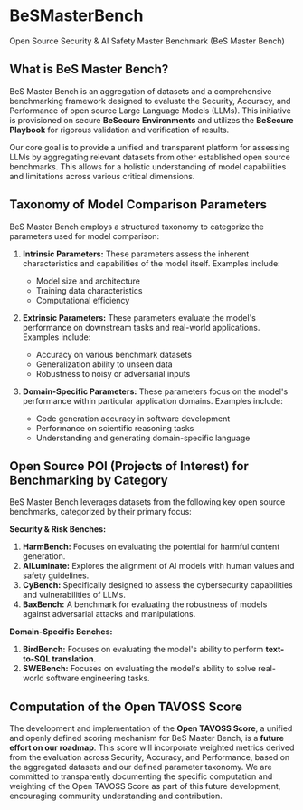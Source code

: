# BeSMasterBench
 Open Source Security & AI Safety Master Benchmark (BeS Master Bench)

## What is BeS Master Bench?

BeS Master Bench is an aggregation of datasets and a comprehensive benchmarking framework designed to evaluate the Security, Accuracy, and Performance of open source Large Language Models (LLMs). This initiative is provisioned on secure **BeSecure Environments** and utilizes the **BeSecure Playbook** for rigorous validation and verification of results.

Our core goal is to provide a unified and transparent platform for assessing LLMs by aggregating relevant datasets from other established open source benchmarks. This allows for a holistic understanding of model capabilities and limitations across various critical dimensions.

## Taxonomy of Model Comparison Parameters

BeS Master Bench employs a structured taxonomy to categorize the parameters used for model comparison:

1.  **Intrinsic Parameters:** These parameters assess the inherent characteristics and capabilities of the model itself. Examples include:
    * Model size and architecture
    * Training data characteristics
    * Computational efficiency

2.  **Extrinsic Parameters:** These parameters evaluate the model's performance on downstream tasks and real-world applications. Examples include:
    * Accuracy on various benchmark datasets
    * Generalization ability to unseen data
    * Robustness to noisy or adversarial inputs

3.  **Domain-Specific Parameters:** These parameters focus on the model's performance within particular application domains. Examples include:
    * Code generation accuracy in software development
    * Performance on scientific reasoning tasks
    * Understanding and generating domain-specific language

## Open Source POI (Projects of Interest) for Benchmarking by Category

BeS Master Bench leverages datasets from the following key open source benchmarks, categorized by their primary focus:

**Security & Risk Benches:**

1.  **HarmBench:** Focuses on evaluating the potential for harmful content generation.
2.  **AILuminate:** Explores the alignment of AI models with human values and safety guidelines.
3.  **CyBench:** Specifically designed to assess the cybersecurity capabilities and vulnerabilities of LLMs.
4.  **BaxBench:** A benchmark for evaluating the robustness of models against adversarial attacks and manipulations.

**Domain-Specific Benches:**

1.  **BirdBench:** Focuses on evaluating the model's ability to perform **text-to-SQL translation**.
2.  **SWEBench:** Focuses on evaluating the model's ability to solve real-world software engineering tasks.

## Computation of the Open TAVOSS Score

The development and implementation of the **Open TAVOSS Score**, a unified and openly defined scoring mechanism for BeS Master Bench, is a **future effort on our roadmap**. This score will incorporate weighted metrics derived from the evaluation across Security, Accuracy, and Performance, based on the aggregated datasets and our defined parameter taxonomy. We are committed to transparently documenting the specific computation and weighting of the Open TAVOSS Score as part of this future development, encouraging community understanding and contribution.






